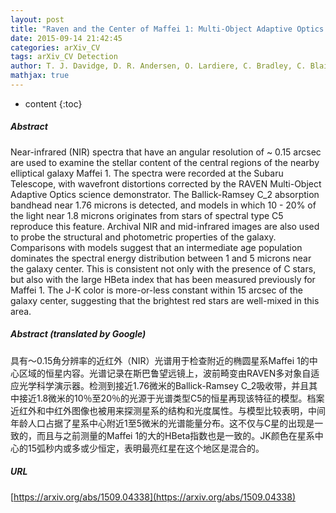```yaml
---
layout: post
title: "Raven and the Center of Maffei 1: Multi-Object Adaptive Optics Observations of the Center of a Nearby Elliptical Galaxy and the Detection of an Intermediate Age Population"
date: 2015-09-14 21:42:45
categories: arXiv_CV
tags: arXiv_CV Detection
author: T. J. Davidge, D. R. Andersen, O. Lardiere, C. Bradley, C. Blain, S. Oya, M. Akiyama, Y. H. Ono
mathjax: true
---
```


* content
{:toc}

##### Abstract
Near-infrared (NIR) spectra that have an angular resolution of ~ 0.15 arcsec are used to examine the stellar content of the central regions of the nearby elliptical galaxy Maffei 1. The spectra were recorded at the Subaru Telescope, with wavefront distortions corrected by the RAVEN Multi-Object Adaptive Optics science demonstrator. The Ballick-Ramsey C_2 absorption bandhead near 1.76 microns is detected, and models in which 10 - 20% of the light near 1.8 microns originates from stars of spectral type C5 reproduce this feature. Archival NIR and mid-infrared images are also used to probe the structural and photometric properties of the galaxy. Comparisons with models suggest that an intermediate age population dominates the spectral energy distribution between 1 and 5 microns near the galaxy center. This is consistent not only with the presence of C stars, but also with the large HBeta index that has been measured previously for Maffei 1. The J-K color is more-or-less constant within 15 arcsec of the galaxy center, suggesting that the brightest red stars are well-mixed in this area.

##### Abstract (translated by Google)
具有〜0.15角分辨率的近红外（NIR）光谱用于检查附近的椭圆星系Maffei 1的中心区域的恒星内容。光谱记录在斯巴鲁望远镜上，波前畸变由RAVEN多对象自适应光学科学演示器。检测到接近1.76微米的Ballick-Ramsey C_2吸收带，并且其中接近1.8微米的10％至20％的光源于光谱类型C5的恒星再现该特征的模型。档案近红外和中红外图像也被用来探测星系的结构和光度属性。与模型比较表明，中间年龄人口占据了星系中心附近1至5微米的光谱能量分布。这不仅与C星的出现是一致的，而且与之前测量的Maffei 1的大的HBeta指数也是一致的。JK颜色在星系中心的15弧秒内或多或少恒定，表明最亮红星在这个地区是混合的。

##### URL
[https://arxiv.org/abs/1509.04338](https://arxiv.org/abs/1509.04338)


